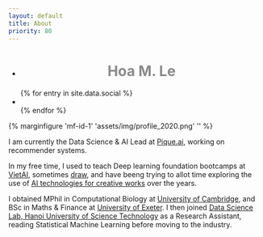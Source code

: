 ```yaml
---
layout: default
title: About
priority: 80
---
```

<ul>
<li><h1 class="content-listing-header sans" style="text-align: center; opacity: 50%">Hoa M. Le</h1></li>
</ul>
<ul class="social-links">
  {% for entry in site.data.social %}
    <li>
      <a href="{{ entry.link }}"><span class="{{ entry.icon }}"></span></a>
    </li>
  {% endfor %}  
</ul>

{% marginfigure 'mf-id-1' 'assets/img/profile_2020.png' '' %}

I am currently the Data Science & AI Lead at [Pique.ai](//pique.ai/), working on recommender systems.

In my free time, I used to teach Deep learning foundation bootcamps at [VietAI](//vietai.org), sometimes <a href="/art">draw</a>, and have beeng trying to allot time exploring the use of <a href="/portfolio#compart">AI technologies for creative works</a> over the years.

I obtained MPhil in Computational Biology at <a href="//www.damtp.cam.ac.uk/">University of Cambridge</a>, and BSc in Maths & Finance at <a href="//www.exeter.ac.uk/">University of Exeter</a>. I then joined <a href="http://ds.soict.hust.edu.vn">Data Science Lab, Hanoi University of Science Technology</a>  as a Research Assistant, reading Statistical Machine Learning before moving to the industry. 

